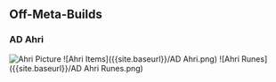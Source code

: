 ## Off-Meta-Builds
### AD Ahri
![Ahri Picture]({{site.baseurl}}/240x240Ahri.png)
![Ahri Items]({{site.baseurl}}/AD Ahri.png)
![Ahri Runes]({{site.baseurl}}/AD Ahri Runes.png)




